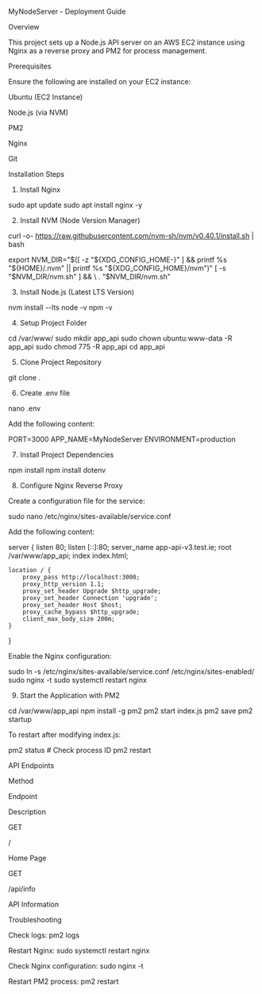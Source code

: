 MyNodeServer - Deployment Guide

Overview

This project sets up a Node.js API server on an AWS EC2 instance using Nginx as a reverse proxy and PM2 for process management.

Prerequisites

Ensure the following are installed on your EC2 instance:

Ubuntu (EC2 Instance)

Node.js (via NVM)

PM2

Nginx

Git

Installation Steps

1. Install Nginx

sudo apt update
sudo apt install nginx -y

2. Install NVM (Node Version Manager)

curl -o- https://raw.githubusercontent.com/nvm-sh/nvm/v0.40.1/install.sh | bash


export NVM_DIR="$([ -z "${XDG_CONFIG_HOME-}" ] && printf %s "${HOME}/.nvm" || printf %s "${XDG_CONFIG_HOME}/nvm")"
[ -s "$NVM_DIR/nvm.sh" ] && \ . "$NVM_DIR/nvm.sh"

3. Install Node.js (Latest LTS Version)

nvm install --lts
node -v
npm -v

4. Setup Project Folder

cd /var/www/
sudo mkdir app_api
sudo chown ubuntu:www-data -R app_api
sudo chmod 775 -R app_api
cd app_api

5. Clone Project Repository

git clone <your-repo-url> .

6. Create .env file

nano .env

Add the following content:

PORT=3000
APP_NAME=MyNodeServer
ENVIRONMENT=production

7. Install Project Dependencies

npm install
npm install dotenv

8. Configure Nginx Reverse Proxy

Create a configuration file for the service:

sudo nano /etc/nginx/sites-available/service.conf

Add the following content:

server {
    listen 80;
    listen [::]:80;
    server_name app-api-v3.test.ie;
    root /var/www/app_api;
    index index.html;
    
    location / {
        proxy_pass http://localhost:3000;
        proxy_http_version 1.1;
        proxy_set_header Upgrade $http_upgrade;
        proxy_set_header Connection 'upgrade';
        proxy_set_header Host $host;
        proxy_cache_bypass $http_upgrade;
        client_max_body_size 200m;
    }
}


Enable the Nginx configuration:

sudo ln -s /etc/nginx/sites-available/service.conf /etc/nginx/sites-enabled/
sudo nginx -t
sudo systemctl restart nginx

9. Start the Application with PM2

cd /var/www/app_api
npm install -g pm2
pm2 start index.js
pm2 save
pm2 startup

To restart after modifying index.js:

pm2 status # Check process ID
pm2 restart <ID>

API Endpoints

Method

Endpoint

Description

GET

/

Home Page

GET

/api/info

API Information

Troubleshooting

Check logs: pm2 logs

Restart Nginx: sudo systemctl restart nginx

Check Nginx configuration: sudo nginx -t

Restart PM2 process: pm2 restart <ID>

